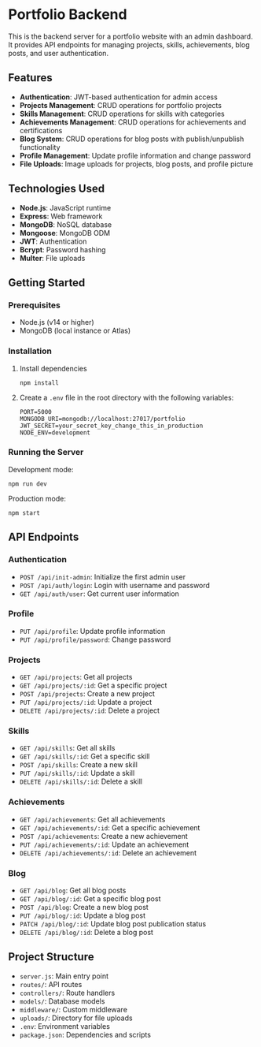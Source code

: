 # Portfolio Backend

This is the backend server for a portfolio website with an admin dashboard. It provides API endpoints for managing projects, skills, achievements, blog posts, and user authentication.

## Features

- **Authentication**: JWT-based authentication for admin access
- **Projects Management**: CRUD operations for portfolio projects
- **Skills Management**: CRUD operations for skills with categories
- **Achievements Management**: CRUD operations for achievements and certifications
- **Blog System**: CRUD operations for blog posts with publish/unpublish functionality
- **Profile Management**: Update profile information and change password
- **File Uploads**: Image uploads for projects, blog posts, and profile picture

## Technologies Used

- **Node.js**: JavaScript runtime
- **Express**: Web framework
- **MongoDB**: NoSQL database
- **Mongoose**: MongoDB ODM
- **JWT**: Authentication
- **Bcrypt**: Password hashing
- **Multer**: File uploads

## Getting Started

### Prerequisites

- Node.js (v14 or higher)
- MongoDB (local instance or Atlas)

### Installation

1. Install dependencies
   ```
   npm install
   ```

2. Create a `.env` file in the root directory with the following variables:
   ```
   PORT=5000
   MONGODB_URI=mongodb://localhost:27017/portfolio
   JWT_SECRET=your_secret_key_change_this_in_production
   NODE_ENV=development
   ```

### Running the Server

Development mode:
```
npm run dev
```

Production mode:
```
npm start
```

## API Endpoints

### Authentication
- `POST /api/init-admin`: Initialize the first admin user
- `POST /api/auth/login`: Login with username and password
- `GET /api/auth/user`: Get current user information

### Profile
- `PUT /api/profile`: Update profile information
- `PUT /api/profile/password`: Change password

### Projects
- `GET /api/projects`: Get all projects
- `GET /api/projects/:id`: Get a specific project
- `POST /api/projects`: Create a new project
- `PUT /api/projects/:id`: Update a project
- `DELETE /api/projects/:id`: Delete a project

### Skills
- `GET /api/skills`: Get all skills
- `GET /api/skills/:id`: Get a specific skill
- `POST /api/skills`: Create a new skill
- `PUT /api/skills/:id`: Update a skill
- `DELETE /api/skills/:id`: Delete a skill

### Achievements
- `GET /api/achievements`: Get all achievements
- `GET /api/achievements/:id`: Get a specific achievement
- `POST /api/achievements`: Create a new achievement
- `PUT /api/achievements/:id`: Update an achievement
- `DELETE /api/achievements/:id`: Delete an achievement

### Blog
- `GET /api/blog`: Get all blog posts
- `GET /api/blog/:id`: Get a specific blog post
- `POST /api/blog`: Create a new blog post
- `PUT /api/blog/:id`: Update a blog post
- `PATCH /api/blog/:id`: Update blog post publication status
- `DELETE /api/blog/:id`: Delete a blog post

## Project Structure

- `server.js`: Main entry point
- `routes/`: API routes
- `controllers/`: Route handlers
- `models/`: Database models
- `middleware/`: Custom middleware
- `uploads/`: Directory for file uploads
- `.env`: Environment variables
- `package.json`: Dependencies and scripts 